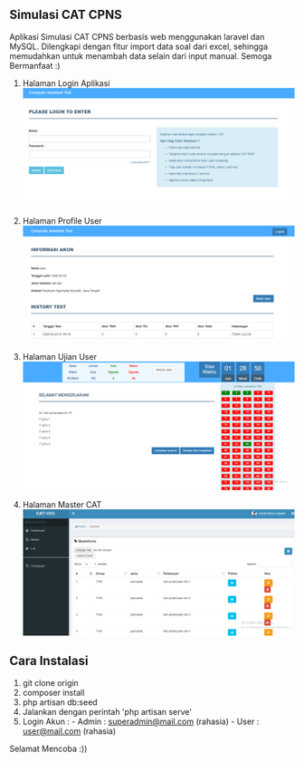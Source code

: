 ## Simulasi CAT CPNS

Aplikasi Simulasi CAT CPNS berbasis web menggunakan laravel dan MySQL. Dilengkapi dengan fitur import data soal dari excel, sehingga memudahkan untuk menambah data selain dari input manual. Semoga Bermanfaat :)

1. Halaman Login Aplikasi
![](screenshoot/login.png)

2. Halaman Profile User
![](screenshoot/profile.png)

3. Halaman Ujian User
![](screenshoot/exam.png)

4. Halaman Master CAT
![](screenshoot/master.png)

## Cara Instalasi
1. git clone origin 
2. composer install
3. php artisan db:seed
4. Jalankan dengan perintah 'php artisan serve'
5. Login Akun : - Admin : superadmin@mail.com (rahasia) - User : user@mail.com (rahasia)

Selamat Mencoba :))